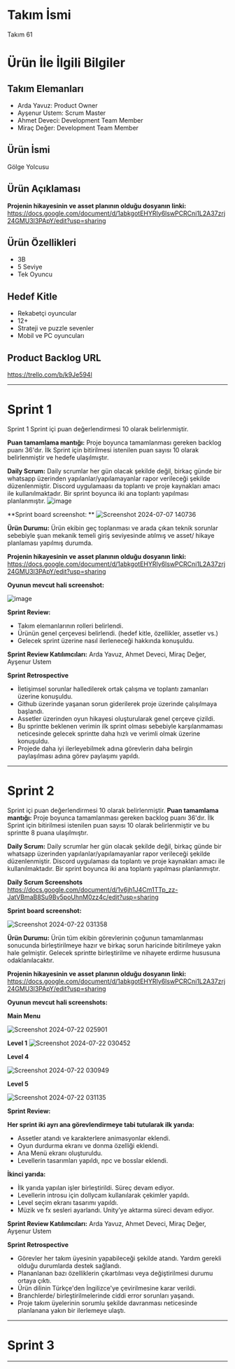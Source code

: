 # **Takım İsmi**

Takım 61 

# Ürün İle İlgili Bilgiler

## Takım Elemanları

- Arda Yavuz: Product Owner
- Ayşenur Ustem: Scrum Master
- Ahmet Deveci: Development Team Member
- Miraç Değer: Development Team Member
## Ürün İsmi

Gölge Yolcusu

## Ürün Açıklaması


**Projenin hikayesinin ve asset planının olduğu dosyanın linki:**
https://docs.google.com/document/d/1abkgotEHYRIy6lswPCRCni1L2A37zrj24GMU3l3PApY/edit?usp=sharing


## Ürün Özellikleri

- 3B
- 5 Seviye
- Tek Oyuncu
## Hedef Kitle

- Rekabetçi oyuncular
- 12+
- Strateji ve puzzle sevenler
- Mobil ve PC oyuncuları


## Product Backlog URL

https://trello.com/b/k9Je594l

---

# Sprint 1

Sprint 1
Sprint içi puan değerlendirmesi 10 olarak belirlenmiştir.

**Puan tamamlama mantığı:** Proje boyunca tamamlanması gereken backlog puanı 36'dır. İlk Sprint için bitirilmesi istenilen puan sayısı 10 olarak belirlenmiştir ve hedefe ulaşılmıştır.

**Daily Scrum:** Daily scrumlar her gün olacak şekilde değil, birkaç günde bir whatsapp üzerinden yapılanlar/yapılamayanlar rapor verileceği şekilde düzenlenmiştir. Discord uygulamaası da toplantı ve proje kaynakları amacı ile kullanılmaktadır. Bir sprint boyunca iki ana toplantı yapılması planlanmıştır.
![image](https://github.com/dollyjik/UnityTeam61/assets/73404867/93d6bd5d-e5bc-47a8-94f0-7c645a84482b)



 **Sprint board screenshot: ** 
![Screenshot 2024-07-07 140736](https://github.com/dollyjik/UnityTeam61/assets/73404867/a262b20f-698d-4579-9fb6-59acce215bf6)

 
**Ürün Durumu:** Ürün ekibin geç toplanması ve arada çıkan teknik sorunlar sebebiyle şuan mekanik temeli giriş seviyesinde atılmış ve asset/ hikaye  planlaması yapılmış durumda.


**Projenin hikayesinin ve asset planının olduğu dosyanın linki:**
https://docs.google.com/document/d/1abkgotEHYRIy6lswPCRCni1L2A37zrj24GMU3l3PApY/edit?usp=sharing


**Oyunun mevcut hali screenshot:**

![image](https://github.com/dollyjik/UnityTeam61/assets/73404867/e0eec0ea-6dd3-4523-a8d5-b0d895e5a8bf)


**Sprint Review:**
-  Takım elemanlarının rolleri belirlendi. 
-  Ürünün genel çerçevesi belirlendi. (hedef kitle, özellikler, assetler vs.)
- Gelecek sprint üzerine nasıl ilerleneceği hakkında konuşuldu.

**Sprint Review Katılımcıları:** Arda Yavuz, Ahmet Deveci, Miraç Değer, Ayşenur Ustem

**Sprint Retrospective**
- İletişimsel sorunlar halledilerek ortak çalışma ve toplantı zamanları üzerine konuşuldu.
- Github üzerinde yaşanan sorun giderilerek proje üzerinde çalışılmaya başlandı.
- Assetler üzerinden oyun hikayesi oluşturularak genel çerçeve çizildi.
- Bu sprintte beklenen verimin ilk sprint olması sebebiyle karşılanmaması neticesinde gelecek sprintte daha hızlı ve verimli olmak üzerine konuşuldu.
- Projede daha iyi ilerleyebilmek adına görevlerin daha belirgin paylaşılması adına görev paylaşımı yapıldı.


---

# Sprint 2

Sprint içi puan değerlendirmesi 10 olarak belirlenmiştir.
**Puan tamamlama mantığı:** Proje boyunca tamamlanması gereken backlog puanı 36'dır. İlk Sprint için bitirilmesi istenilen puan sayısı 10 olarak belirlenmiştir ve bu sprintte 8 puana ulaşılmıştır.

**Daily Scrum:** Daily scrumlar her gün olacak şekilde değil, birkaç günde bir whatsapp üzerinden yapılanlar/yapılamayanlar rapor verileceği şekilde düzenlenmiştir. Discord uygulaması da toplantı ve proje kaynakları amacı ile kullanılmaktadır. Bir sprint boyunca iki ana toplantı yapılması planlanmıştır.


**Daily Scrum Screenshots**
https://docs.google.com/document/d/1v6jh1J4Cm1TTp_zz-JatVBmaB8Su9Bv5poUhnM0zz4c/edit?usp=sharing


 **Sprint board screenshot:**
  
![Screenshot 2024-07-22 031358](https://github.com/user-attachments/assets/787f304f-cea1-4357-9b7a-5aba1fc88e75)


**Ürün Durumu:** Ürün tüm ekibin görevlerinin çoğunun tamamlanması sonucunda birleştirilmeye hazır ve birkaç sorun haricinde bitirilmeye yakın hale gelmiştir. Gelecek sprintte birleştirilme ve nihayete erdirme hususuna odaklanılacaktır.


**Projenin hikayesinin ve asset planının olduğu dosyanın linki:**
https://docs.google.com/document/d/1abkgotEHYRIy6lswPCRCni1L2A37zrj24GMU3l3PApY/edit?usp=sharing


**Oyunun mevcut hali screenshots:**

**Main Menu**

![Screenshot 2024-07-22 025901](https://github.com/user-attachments/assets/e5c25e91-007c-4e70-bd1a-123f92ddeed6)


**Level 1**
![Screenshot 2024-07-22 030452](https://github.com/user-attachments/assets/e5d7d6a9-9f54-4b04-b8cb-b5bcd67afa11)

**Level 4**

![Screenshot 2024-07-22 030949](https://github.com/user-attachments/assets/616a9b50-e2e8-45a1-a444-aabcd11a0649)

**Level 5**

![Screenshot 2024-07-22 031135](https://github.com/user-attachments/assets/d60ded70-e029-42ab-9975-2d826f9e704e)


**Sprint Review:**

**Her sprint iki ayrı ana görevlendirmeye tabi tutularak ilk yarıda:**
- Assetler atandı ve karakterlere animasyonlar eklendi.
- Oyun durdurma ekranı ve donma özelliği eklendi.
- Ana Menü ekranı oluşturuldu.
- Levellerin tasarımları yapıldı, npc ve bosslar eklendi.

**İkinci yarıda:**
- İlk yarıda yapılan işler birleştirildi. Süreç devam ediyor.
- Levellerin introsu için dollycam kullanılarak çekimler yapıldı.
- Level seçim ekranı tasarımı yapıldı.
- Müzik ve fx sesleri ayarlandı. Unity’ye aktarma süreci devam ediyor.

**Sprint Review Katılımcıları:** Arda Yavuz, Ahmet Deveci, Miraç Değer, Ayşenur Ustem

**Sprint Retrospective**
- Görevler her takım üyesinin yapabileceği şekilde atandı. Yardım gerekli olduğu durumlarda destek sağlandı.
- Plananlanan bazı özelliklerin çıkartılması veya değiştirilmesi durumu ortaya çıktı.
- Ürün dilinin Türkçe'den İngilizce'ye çevirilmesine karar verildi.
- Branchlerde/ birleştirilmelerinde ciddi error sorunları yaşandı.
- Proje takım üyelerinin sorumlu şekilde davranması neticesinde planlanana yakın bir ilerlemeye ulaştı.
  


---

# Sprint 3

---
